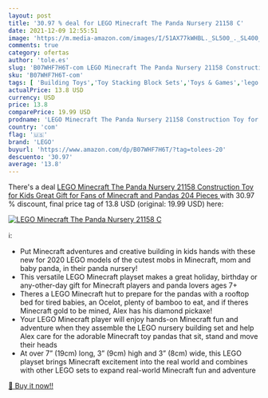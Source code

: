 ```yaml
---
layout: post
title: '30.97 % deal for LEGO Minecraft The Panda Nursery 21158 C'
date: 2021-12-09 12:55:51
image: 'https://m.media-amazon.com/images/I/51AX77kWHBL._SL500_._SL400_.jpg'
comments: true
category: ofertas
author: 'tole.es'
slug: 'B07WHF7H6T-com LEGO Minecraft The Panda Nursery 21158 Construction Toy...'
sku: 'B07WHF7H6T-com'
tags: [ 'Building Toys','Toy Stacking Block Sets','Toys & Games','lego', ]
actualPrice: 13.8 USD
currency: USD
price: 13.8
comparePrice: 19.99 USD
prodname: 'LEGO Minecraft The Panda Nursery 21158 Construction Toy for Kids  Great Gift for Fans of Minecraft and Pandas  204 Pieces '
country: 'com'
flag: '🇺🇸'
brand: 'LEGO'
buyurl: 'https://www.amazon.com/dp/B07WHF7H6T/?tag=tolees-20'
descuento: '30.97'
average: '13.8'
---
```


There's a deal [LEGO Minecraft The Panda Nursery 21158 Construction Toy for Kids  Great Gift for Fans of Minecraft and Pandas  204 Pieces ](https://www.amazon.com/dp/B07WHF7H6T/?tag=tolees-20)  with  30.97 % discount, final price tag of  13.8 USD (original: 19.99 USD) here:

[![LEGO Minecraft The Panda Nursery 21158 C](https://m.media-amazon.com/images/I/51AX77kWHBL._SL500_._SL400_.jpg)](https://www.amazon.com/dp/B07WHF7H6T/?tag=tolees-20)

ℹ️:

- Put Minecraft adventures and creative building in kids hands with these new for 2020 LEGO models of the cutest mobs in Minecraft, mom and baby panda, in their panda nursery!
- This versatile LEGO Minecraft playset makes a great holiday, birthday or any-other-day gift for Minecraft players and panda lovers ages 7+
- Theres a LEGO Minecraft hut to prepare for the pandas with a rooftop bed for tired babies, an Ocelot, plenty of bamboo to eat, and if theres Minecraft gold to be mined, Alex has his diamond pickaxe!
- Your LEGO Minecraft player will enjoy hands-on Minecraft fun and adventure when they assemble the LEGO nursery building set and help Alex care for the adorable Minecraft toy pandas that sit, stand and move their heads
- At over 7” (19cm) long, 3” (9cm) high and 3” (8cm) wide, this LEGO playset brings Minecraft excitement into the real world and combines with other LEGO sets to expand real-world Minecraft fun and adventure

[🛒 Buy it now!!](https://www.amazon.com/dp/B07WHF7H6T/?tag=tolees-20)

